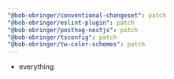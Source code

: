 ```yaml
---
"@bob-obringer/conventional-changeset": patch
"@bob-obringer/eslint-plugin": patch
"@bob-obringer/posthog-nextjs": patch
"@bob-obringer/tsconfig": patch
"@bob-obringer/tw-color-schemes": patch
---
```


- everything
